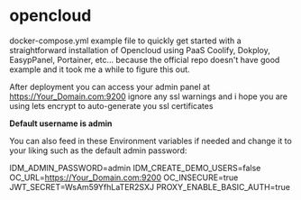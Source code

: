 # opencloud
docker-compose.yml example file to quickly get started with a straightforward installation of Opencloud using PaaS Coolify, Dokploy, EasypPanel, Portainer, etc... because the official repo doesn't have good example and it took me a while to figure this out.

After deployment you can access your admin panel at https://Your_Domain.com:9200
ignore any ssl warnings and i hope you are using lets encrypt to auto-generate you ssl certificates

**Default username is admin**

You can also feed in these Environment variables if needed and change it to your liking such as the default admin password:

IDM_ADMIN_PASSWORD=admin
IDM_CREATE_DEMO_USERS=false
OC_URL=https://Your_Domain.com:9200
OC_INSECURE=true
JWT_SECRET=WsAm59YfhLaTER2SXJ
PROXY_ENABLE_BASIC_AUTH=true
